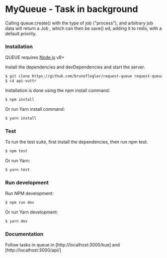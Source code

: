 # MyQueue - Task in background

Calling queue.create() with the type of job ("process"), and arbitrary job data will return a Job , which can then be save() ed, adding it to redis, with a default priority.

### Installation

QUEUE requires [Node.js](https://nodejs.org/) v8+

Install the dependencies and devDependencies and start the server.

```sh
$ git clone https://github.com/brunoflegler/request-queue request-queue
$ cd api-vuttr
```

Installation is done using the npm install command:

```sh
$ npm install
```
Or run Yarn install command:

```sh
$ yarn install
```
### Test

To run the test suite, first install the dependencies, then run npm test:

```sh
$ npm test
```
Or run Yarn:

```sh
$ yarn test
```

### Run development

Run NPM development:

```sh
$ npm run dev
```

Or run Yarn development:

```sh
$ yarn dev
```

### Documentation

Follow tasks in queue in [http://localhost:3000/kue] and [http://localhost:3000/api/]

